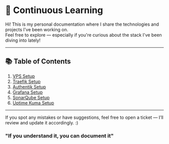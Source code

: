 # 📘 Continuous Learning

Hi! This is my personal documentation where I share the technologies and projects I've been working on.  
Feel free to explore — especially if you're curious about the stack I've been diving into lately!

---

## 📚 Table of Contents

1. [VPS Setup](vps-setup.md)  
2. [Traefik Setup](traefik-setup.md)  
3. [Authentik Setup](vps-setup.md)  
4. [Grafana Setup](monitoring-setup.md)  
5. [SonarQube Setup](sonarqube-ci-setup.md)  
6. [Uptime Kuma Setup](uptime-kuma-setup.md)  
---

If you spot any mistakes or have suggestions, feel free to open a ticket — I’ll review and update it accordingly.  :) 

### "If you understand it, you can document it" 
